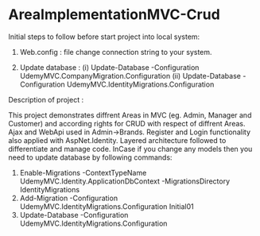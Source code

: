 # AreaImplementationMVC-Crud

Initial steps to follow before start project into local system:

1. Web.config : file change connection string to your system.

2. Update database : (i) Update-Database -Configuration UdemyMVC.CompanyMigration.Configuration (ii) Update-Database -Configuration UdemyMVC.IdentityMigrations.Configuration

Description of project :

This project demonstrates diffrent Areas in MVC (eg. Admin, Manager and Customer) and according rights for CRUD with respect of diffrent Areas. Ajax and WebApi used in Admin->Brands. Register and Login functionality also applied with AspNet.Identity. Layered architecture followed to differentiate and manage code. InCase if you change any models then you need to update database by following commands:

1. Enable-Migrations -ContextTypeName UdemyMVC.Identity.ApplicationDbContext -MigrationsDirectory IdentityMigrations
2. Add-Migration -Configuration UdemyMVC.IdentityMigrations.Configuration Initial01
3. Update-Database -Configuration UdemyMVC.IdentityMigrations.Configuration
